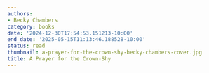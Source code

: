 ```yaml
---
authors:
- Becky Chambers
category: books
date: '2024-12-30T17:54:53.151213-10:00'
end_date: '2025-05-15T11:13:46.188528-10:00'
status: read
thumbnail: a-prayer-for-the-crown-shy-becky-chambers-cover.jpg
title: A Prayer for the Crown-Shy
---
```

